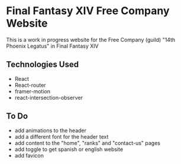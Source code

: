 # Final Fantasy XIV Free Company Website

This is a work in progress website for the Free Company (guild) "14th Phoenix Legatus" in Final Fantasy XIV

## Technologies Used

- React
- React-router
- framer-motion
- react-intersection-observer

## To Do

- add animations to the header
- add a different font for the header text
- add content to the "home", "ranks" and "contact-us" pages
- add toggle to get spanish or english website
- add favicon 
